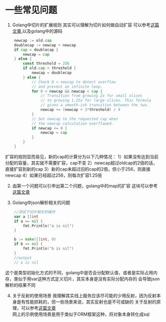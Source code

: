 # 一些常见问题
1. Golang中切片的扩展规则
其实可以理解为切片如何做自动扩容
可以参考[这篇文章](https://draveness.me/golang/docs/part2-foundation/ch03-datastructure/golang-array-and-slice/),以及golang中的源码
``` go
	newcap := old.cap
	doublecap := newcap + newcap
	if cap > doublecap {
		newcap = cap
	} else {
		const threshold = 256
		if old.cap < threshold {
			newcap = doublecap
		} else {
			// Check 0 < newcap to detect overflow
			// and prevent an infinite loop.
			for 0 < newcap && newcap < cap {
				// Transition from growing 2x for small slices
				// to growing 1.25x for large slices. This formula
				// gives a smooth-ish transition between the two.
				newcap += (newcap + 3*threshold) / 4
			}
			// Set newcap to the requested cap when
			// the newcap calculation overflowed.
			if newcap <= 0 {
				newcap = cap
			}
		}
	}
```
扩容的规则显而易见，新的cap的计算分为以下几种情况：
1）如果没有达到当前分配的容量，其实就不需要扩容，cap不变
2）newcap超过oldcap的2倍的话，直接扩容到新的cap
3）新的cap未超过旧的cap的2倍，但小于256，则直接newcap
4）如果已经超过256，则每次扩容1.25倍

2. 由第一个问题可以引申出第二个问题，golang中的map的扩容
这块可以参考[这篇文章](https://draveness.me/golang/docs/part2-foundation/ch03-datastructure/golang-hashmap/)

3. Golang中json解析相关的问题

``` go
	//测试下切片相关的操作
	var a []int
	if a == nil {
		fmt.Println("a is nil")
	}

	b := make([]int, 0)
	if b == nil {
		fmt.Println("b is nil")
	}
	//output
	// a is nil

```
这个是类型初始化方式的不同，golang中是否会分配默认值，或者是实际占用内存，类似于用var这种方式定义切片，其实本身是没有实际分配内存的
会导致json解析的结果不同

4. 关于反射的使用场景
我理解其实线上服务应该尽可能的少用反射，因为反射本身是有性能损耗的，但一些场景来说，其实反射也是不可或缺的
关于反射的原理，可以参考[这篇文章](https://mp.weixin.qq.com/s/298AO5no7MUlDGGGK9aPeQ)  
网上的示例使用场景是用于类似于ORM框架这种，将对象本身转化成sql

